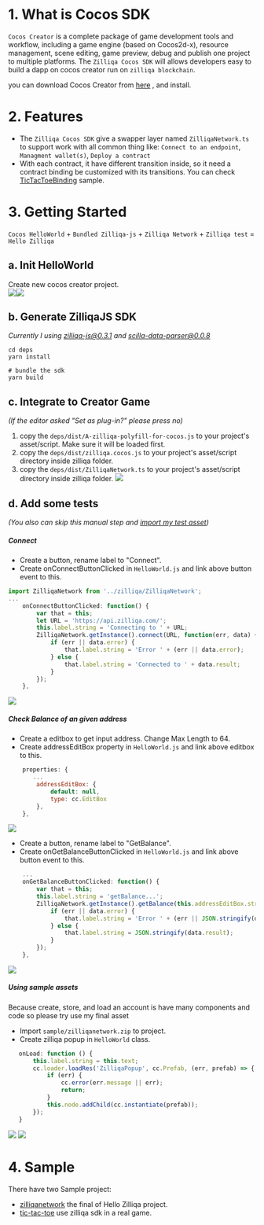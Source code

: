 # 1. What is Cocos SDK
`Cocos Creator` is a complete package of game development tools and workflow, including a game engine (based on Cocos2d-x), resource management, scene editing, game preview, debug and publish one project to multiple platforms.
The `Zilliqa Cocos SDK` will allows developers easy to build a dapp on cocos creator run on `zilliqa blockchain`.

you can download Cocos Creator from [here](www.cocos.com/creator) , and install.

# 2. Features
* The `Zilliqa Cocos SDK` give a swapper layer named `ZilliqaNetwork.ts` to support work with all common thing like: `Connect to an endpoint`, `Managment wallet(s)`, `Deploy a contract`
* With each contract, it have different transition inside, so it need a contract binding be customized with its transitions. You can check [TicTacToeBinding](https://github.com/paladinlll/zilliqa-cocos-sdk/blob/master/sample/tictactoe/assets/Script/contracts/TicTacToeBinding.ts) sample.

# 3. Getting Started

`Cocos HelloWorld` + `Bundled Zilliqa-js` + `Zilliqa Network` + `Zilliqa test`
= `Hello Zilliqa`

## a. Init HelloWorld
Create new cocos creator project.\
![](./images/hz_1.png)![](./images/hz_2.png)
## b. Generate ZilliqaJS SDK
*Currently I using zilliqa-js@0.3.1 and scilla-data-parser@0.0.8*
```shell
cd deps
yarn install

# bundle the sdk
yarn build
```

## c. Integrate to Creator Game
*(If the editor asked "Set as plug-in?" please press no)*
1. copy the `deps/dist/A-zilliqa-polyfill-for-cocos.js` to your project's asset/script. Make sure it will be loaded first.
2. copy the `deps/dist/zilliqa.cocos.js` to your project's asset/script directory inside zilliqa folder.
3. copy the `deps/dist/ZilliqaNetwork.ts` to your project's asset/script directory inside zilliqa folder.
![](./images/hz_3.png)

## d. Add some tests
*(You also can skip this manual step and [import my test asset](#using-sample-assets))*
##### Connect
* Create a button, rename label to "Connect".
* Create onConnectButtonClicked in `HelloWorld.js` and link above button event to this.
```js
import ZilliqaNetwork from '../zilliqa/ZilliqaNetwork';
...
    onConnectButtonClicked: function() {
        var that = this;
        let URL = 'https://api.zilliqa.com/';
        this.label.string = 'Connecting to ' + URL;        
        ZilliqaNetwork.getInstance().connect(URL, function(err, data) {
            if (err || data.error) {                         
                that.label.string = 'Error ' + (err || data.error);
            } else {                                
                that.label.string = 'Connected to ' + data.result;
            }
        });
    },
```
![](./images/hz_6.png)
##### Check Balance of an given address
* Create a editbox to get input address. Change Max Length to 64.
* Create addressEditBox property in `HelloWorld.js` and link above editbox to this.
```js
    properties: {
       ...
        addressEditBox: {
            default: null,
            type: cc.EditBox
        },
    },
```
![](./images/hz_7.png)
* Create a button, rename label to "GetBalance".
* Create onGetBalanceButtonClicked in `HelloWorld.js` and link above button event to this.
```js
    ...
    onGetBalanceButtonClicked: function() {
        var that = this;
        this.label.string = 'getBalance...';
        ZilliqaNetwork.getInstance().getBalance(this.addressEditBox.string, function(err, data) {
            if (err || data.error) {                
                that.label.string = 'Error ' + (err || JSON.stringify(data.error));
            } else {               
                that.label.string = JSON.stringify(data.result);                
            }            
        });
    },
```
![](./images/hz_8.png)

##### Using sample assets
Because create, store, and load an account is have many components and code so please try use my final asset
* Import `sample/zilliqanetwork.zip` to project.
* Create zilliqa popup in `HelloWorld` class.
 ```ts
    onLoad: function () {
        this.label.string = this.text;
        cc.loader.loadRes('ZilliqaPopup', cc.Prefab, (err, prefab) => {
            if (err) {
                cc.error(err.message || err);
                return;
            }
            this.node.addChild(cc.instantiate(prefab));      
        });
    }
 ```
![](./images/hz_4.png)
![](./images/hz_5.png)

# 4. Sample
There have two Sample project:
* [zilliqanetwork](https://github.com/paladinlll/zilliqa-cocos-sdk/tree/master/sample/zilliqanetwork) the final of Hello Zilliqa project.
* [tic-tac-toe](https://github.com/paladinlll/zilliqa-cocos-sdk/tree/master/sample/tictactoe) use zilliqa sdk in a real game.
